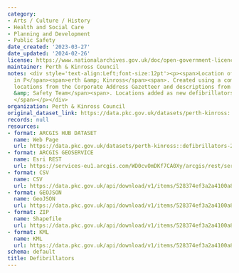 ```yaml
---
category:
- Arts / Culture / History
- Health and Social Care
- Planning and Development
- Public Safety
date_created: '2023-03-27'
date_updated: '2024-02-26'
license: https://www.nationalarchives.gov.uk/doc/open-government-licence/version/3/
maintainer: Perth & Kinross Council
notes: <div style='text-align:Left;font-size:12pt'><p><span>Location of Defibrillators
  in P</span><span>erth &amp; Kinross</span><span>. Created using a combination of
  locations from the Corporate Address Gazetteer and descriptions from </span><span>Health
  &amp; Safety Team</span><span>. Locations added as new defibrillators are installed.
  </span></p></div>
organization: Perth & Kinross Council
original_dataset_link: https://data.pkc.gov.uk/datasets/perth-kinross::defibrillators-2
records: null
resources:
- format: ARCGIS HUB DATASET
  name: Web Page
  url: https://data.pkc.gov.uk/datasets/perth-kinross::defibrillators-2
- format: ARCGIS GEOSERVICE
  name: Esri REST
  url: https://services-eu1.arcgis.com/WD0cvOmDKf7CA0Xy/arcgis/rest/services/Defibrillators/FeatureServer/28
- format: CSV
  name: CSV
  url: https://data.pkc.gov.uk/api/download/v1/items/528374ef3a2a4100a896f2205e3f1790/csv?layers=28
- format: GEOJSON
  name: GeoJSON
  url: https://data.pkc.gov.uk/api/download/v1/items/528374ef3a2a4100a896f2205e3f1790/geojson?layers=28
- format: ZIP
  name: Shapefile
  url: https://data.pkc.gov.uk/api/download/v1/items/528374ef3a2a4100a896f2205e3f1790/shapefile?layers=28
- format: KML
  name: KML
  url: https://data.pkc.gov.uk/api/download/v1/items/528374ef3a2a4100a896f2205e3f1790/kml?layers=28
schema: default
title: Defibrillators
---
```

